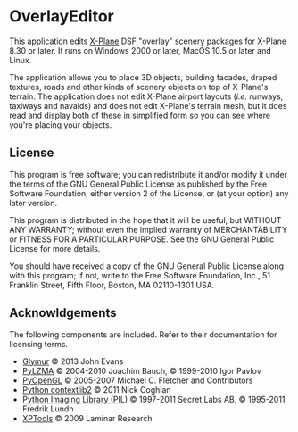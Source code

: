 # OverlayEditor

This application edits [X-Plane](http://www.x-plane.com/) DSF "overlay" scenery packages for X-Plane 8.30 or later.
It runs on Windows 2000 or later, MacOS 10.5 or later and Linux.

The application allows you to place 3D objects, building facades, draped textures, roads and other kinds of scenery objects on top of X-Plane's terrain. The application does not edit X-Plane airport layouts (_i.e._ runways, taxiways and navaids) and does not edit X-Plane's terrain mesh, but it does read and display both of these in simplified form so you can see where you're placing your objects.

## License

This program is free software; you can redistribute it and/or modify
it under the terms of the GNU General Public License as published by
the Free Software Foundation; either version 2 of the License, or
(at your option) any later version.

This program is distributed in the hope that it will be useful,
but WITHOUT ANY WARRANTY; without even the implied warranty of
MERCHANTABILITY or FITNESS FOR A PARTICULAR PURPOSE.  See the
GNU General Public License for more details.

You should have received a copy of the GNU General Public License along
with this program; if not, write to the Free Software Foundation, Inc.,
51 Franklin Street, Fifth Floor, Boston, MA 02110-1301 USA.

## Acknowldgements

The following components are included. Refer to their documentation for licensing terms.

* [Glymur](http://glymur.readthedocs.org/) © 2013 John Evans
* [PyLZMA](http://www.joachim-bauch.de/projects/pylzma/) © 2004-2010 Joachim Bauch, © 1999-2010 Igor Pavlov
* [PyOpenGL](http://pyopengl.sourceforge.net/) © 2005-2007 Michael C. Fletcher and Contributors
* [Python contextlib2](http://contextlib2.readthedocs.org/) © 2011 Nick Coghlan
* [Python Imaging Library (PIL)](http://www.pythonware.com/products/pil/) © 1997-2011 Secret Labs AB, © 1995-2011 Fredrik Lundh
* [XPTools](http://developer.x-plane.com/tools/xptools/) © 2009 Laminar Research
